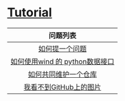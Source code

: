# [Tutorial](https://fintechnju.github.io/Tutorial/)

|                           问题列表                           |
| :----------------------------------------------------------: |
|            [如何提一个问题](如何提一个新问题.md)             |
| [如何使用wind 的 python数据接口](如何使用wind的python数据接口.md) |
| [如何共同维护一个仓库](https://github.com/FinTechNJU/Tutorial/issues/3) |
| [我看不到GitHub上的图片](https://github.com/FinTechNJU/Tutorial/issues/2) |

